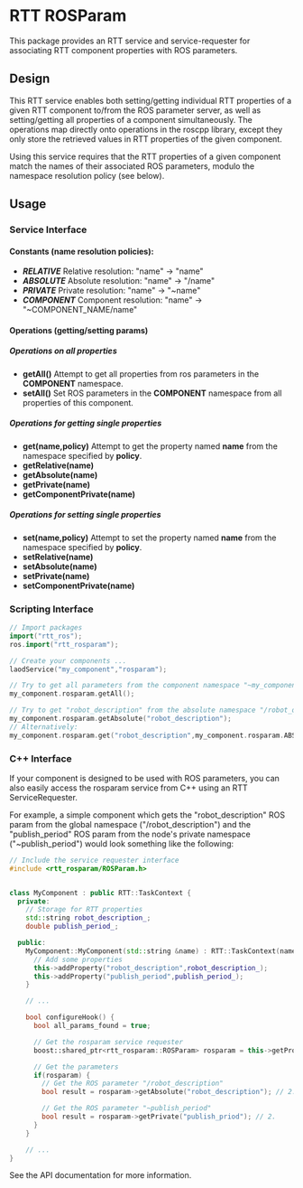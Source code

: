 RTT ROSParam
============

This package provides an RTT service and service-requester for associating RTT
component properties with ROS parameters.

## Design

This RTT service enables both setting/getting individual RTT properties of a
given RTT component to/from the ROS parameter server, as well as setting/getting
all properties of a component simultaneously. The operations map directly onto
operations in the roscpp library, except they only store the retrieved values in
RTT properties of the given component.

Using this service requires that the RTT properties of a given component match
the names of their associated ROS parameters, modulo the namespace resolution
policy (see below).

## Usage

### Service Interface

#### Constants (name resolution policies):

* ***RELATIVE***   Relative resolution:  "name" -> "name"
* ***ABSOLUTE***   Absolute resolution:  "name" -> "/name"
* ***PRIVATE***    Private resolution:   "name" -> "~name"
* ***COMPONENT***  Component resolution: "name" -> "~COMPONENT\_NAME/name"

#### Operations (getting/setting params)

##### Operations on all properties
* **getAll()** Attempt to get all properties from ros parameters in the
  **COMPONENT** namespace.
* **setAll()** Set ROS parameters in the **COMPONENT** namespace from all
  properties of this component.

##### Operations for getting single properties

* **get(name,policy)** Attempt to get the property named **name** from the
  namespace specified by **policy**.
* **getRelative(name)**
* **getAbsolute(name)**
* **getPrivate(name)**
* **getComponentPrivate(name)**

##### Operations for setting single properties

* **set(name,policy)** Attempt to set the property named **name** from the
  namespace specified by **policy**.
* **setRelative(name)**
* **setAbsolute(name)**
* **setPrivate(name)**
* **setComponentPrivate(name)**

### Scripting Interface

```cpp
// Import packages
import("rtt_ros");
ros.import("rtt_rosparam");

// Create your components ...
laodService("my_component","rosparam");

// Try to get all parameters from the component namespace "~my_component/..."
my_component.rosparam.getAll();

// Try to get "robot_description" from the absolute namespace "/robot_description"
my_component.rosparam.getAbsolute("robot_description");
// Alternatively:
my_component.rosparam.get("robot_description",my_component.rosparam.ABSOLUTE);
```

### C++ Interface

If your component is designed to be used with ROS parameters, you can also
easily access the rosparam service from C++ using an RTT ServiceRequester.

For example, a simple component which gets the "robot\_description" ROS param
from the global namespace ("/robot\_description") and the "publish\_period" ROS
param from the node's private namespace ("~publish\_period") would look something
like the following:

```cpp
// Include the service requester interface
#include <rtt_rosparam/ROSParam.h>


class MyComponent : public RTT::TaskContext {
  private:
    // Storage for RTT properties
    std::string robot_description_;
    double publish_period_;

  public:
    MyComponent::MyComponent(std::string &name) : RTT::TaskContext(name) {
      // Add some properties
      this->addProperty("robot_description",robot_description_);
      this->addProperty("publish_period",publish_period_);
    }

    // ... 

    bool configureHook() {
      bool all_params_found = true;

      // Get the rosparam service requester
      boost::shared_ptr<rtt_rosparam::ROSParam> rosparam = this->getProvider<rtt_rosparam::ROSParam>("rosparam");

      // Get the parameters
      if(rosparam) {
        // Get the ROS parameter "/robot_description"
        bool result = rosparam->getAbsolute("robot_description"); // 2.

        // Get the ROS parameter "~publish_period"
        bool result = rosparam->getPrivate("publish_priod"); // 2.
      }
    }

    // ...
}
```

See the API documentation for more information.
